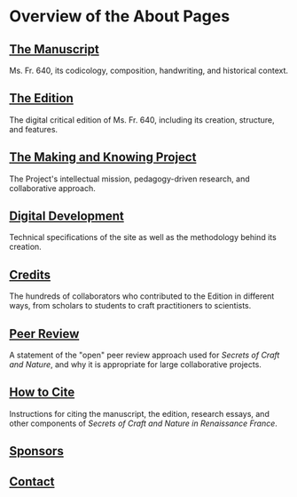# Overview of the About Pages

## [The Manuscript](/#content/about/manuscript)

Ms. Fr. 640, its codicology, composition, handwriting, and historical context.

## [The Edition](/#content/about/creation)

The digital critical edition of Ms. Fr. 640, including its creation, structure, and features.

## [The Making and Knowing Project](/#content/about/m-k-project)

The Project's intellectual mission, pedagogy-driven research, and collaborative approach.

## [Digital Development](/#content/about/digital)

Technical specifications of the site as well as the methodology behind its creation.

## [Credits](/#content/about/credits)

The hundreds of collaborators who contributed to the Edition in different ways, from scholars to students to craft practitioners to scientists.

## [Peer Review](/#content/about/peer-review)

A statement of the "open" peer review approach used for *Secrets of Craft and Nature*, and why it is appropriate for large collaborative projects.

## [How to Cite](/#content/about/how-to-cite)

Instructions for citing the manuscript, the edition, research essays, and other components of *Secrets of Craft and Nature in Renaissance France*.

## [Sponsors](/#content/about/sponsors)

## [Contact](/#content/about/contact)
